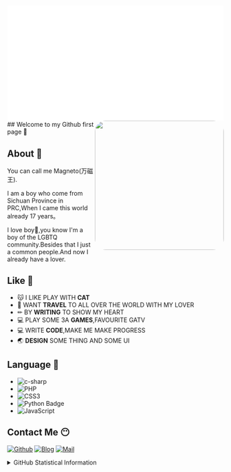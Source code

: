 
<img align="center" src="/magneto.svg">

<img align="right" class="RightPicture" width="300" height="300" src="https://q1.qlogo.cn/g?b=qq&nk=2357307393&s=640">
<style>
.RightPicture {
  border-radius: 25px;
}
</style>
## Welcome to my Github first page 👋

## About 🤔

You can call me Magneto(万磁王).

I am a boy who come from Sichuan Province in PRC,When I came this world already 17 years。

I love boy🌈,you know I'm a boy of the LGBTQ community.Besides that I just a common people.And now I already have a lover.

## Like 🧡

- 😽 I LIKE PLAY WITH **CAT**
- 🧳 WANT **TRAVEL** TO ALL OVER THE WORLD WITH MY LOVER
- ✏  BY **WRITING** TO SHOW MY HEART
- 💻 PLAY SOME 3A **GAMES**,FAVOURITE GATV
- 💻 WRITE **CODE**,MAKE ME MAKE PROGRESS
- 🌏 **DESIGN** SOME THING AND SOME UI

## Language 🤖

- ![c-sharp](https://img.shields.io/badge/-C%23-239120?style=flat&logo=c-sharp&logoColor=ffffff) 
- ![PHP](https://img.shields.io/badge/-PHP-777BB4?style=flat&logo=php&logoColor=ffffff)
- ![CSS3](https://img.shields.io/badge/-CSS3-1572B6?style=flat&logo=css3&logoColor=ffffff)
- ![Python Badge](https://img.shields.io/badge/-Python-3776AB?style=flat&logo=Python&logoColor=white)
- ![JavaScript](https://img.shields.io/badge/-JavaScript-F7DF1E?style=flat&logo=javascript&logoColor=000000)

## Contact Me 😶

[![Github](https://img.shields.io/github/followers/ouyangyanhuo?style=for-the-badge&logo=github)](https://github.com/ouyangyanhuo)
[![Blog](https://img.shields.io/badge/Blog-春花秋月-blue?style=for-the-badge)](https://fmcf.cc/)
[![Mail](https://img.shields.io/badge/EMAIL-magento@88.com-e?style=for-the-badge)](mailto:magento@88.com)

<details>
  
<summary>GitHub Statistical Information</summary>
<br><br>
<div align="center">
<img align="center" width="51%" src="https://github-readme-stats.vercel.app/api/top-langs/?username=ouyangyanhuo&show_icons=true" />
<br><br>
<a><img align="center" src="https://github-readme-stats.anuraghazra1.vercel.app/api?username=ouyangyanhuo&show_icons=true" /></a>
<br><br>
 
<img align="center" src="https://cdn.jsdelivr.net/gh/fyhgay/CDNS@latest/2021/07/16/1c0bb6fd8b5029f886b799a162b1d1ba.png">
</div>
</details>
